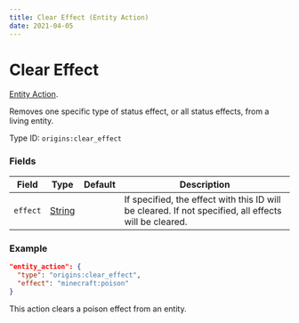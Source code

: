 ```yaml
---
title: Clear Effect (Entity Action)
date: 2021-04-05
---
```

# Clear Effect

[Entity Action](../entity_actions.md).

Removes one specific type of status effect, or all status effects, from a living entity.

Type ID: `origins:clear_effect`

### Fields

Field  | Type | Default | Description
-------|------|---------|-------------
`effect` | [String](../data_types/string.md) |  | If specified, the effect with this ID will be cleared. If not specified, all effects will be cleared.

### Example
```json
"entity_action": {
  "type": "origins:clear_effect",
  "effect": "minecraft:poison"
}
```
This action clears a poison effect from an entity.
